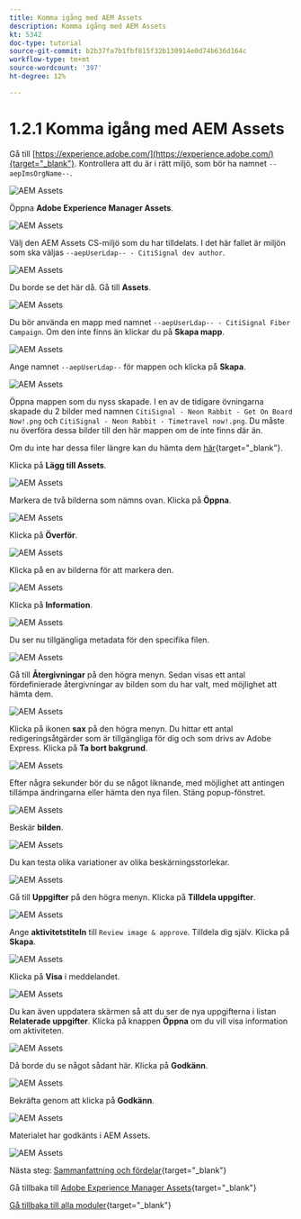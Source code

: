 ```yaml
---
title: Komma igång med AEM Assets
description: Komma igång med AEM Assets
kt: 5342
doc-type: tutorial
source-git-commit: b2b37fa7b1fbf815f32b130914e0d74b636d164c
workflow-type: tm+mt
source-wordcount: '397'
ht-degree: 12%

---
```


# 1.2.1 Komma igång med AEM Assets

Gå till [https://experience.adobe.com/](https://experience.adobe.com/){target="_blank"}. Kontrollera att du är i rätt miljö, som bör ha namnet `--aepImsOrgName--`.

![AEM Assets](./images/aemassets0.png)

Öppna **Adobe Experience Manager Assets**.

![AEM Assets](./images/aemassets1.png)

Välj den AEM Assets CS-miljö som du har tilldelats. I det här fallet är miljön som ska väljas `--aepUserLdap-- - CitiSignal dev author`.

![AEM Assets](./images/aemassets2.png)

Du borde se det här då. Gå till **Assets**.

![AEM Assets](./images/aemassets3.png)

Du bör använda en mapp med namnet `--aepUserLdap-- - CitiSignal Fiber Campaign`. Om den inte finns än klickar du på **Skapa mapp**.

![AEM Assets](./images/aemassets4.png)

Ange namnet `--aepUserLdap--` för mappen och klicka på **Skapa**.

![AEM Assets](./images/aemassets5.png)

Öppna mappen som du nyss skapade. I en av de tidigare övningarna skapade du 2 bilder med namnen `CitiSignal - Neon Rabbit - Get On Board Now!.png` och `CitiSignal - Neon Rabbit - Timetravel now!.png`. Du måste nu överföra dessa bilder till den här mappen om de inte finns där än.

Om du inte har dessa filer längre kan du hämta dem [här](./images/CitiSignal_Neon_Rabbit.zip){target="_blank"}.

Klicka på **Lägg till Assets**.

![AEM Assets](./images/aemassets6.png)

Markera de två bilderna som nämns ovan. Klicka på **Öppna**.

![AEM Assets](./images/aemassets7.png)

Klicka på **Överför**.

![AEM Assets](./images/aemassets8.png)

Klicka på en av bilderna för att markera den.

![AEM Assets](./images/aemassets9.png)

Klicka på **Information**.

![AEM Assets](./images/aemassets10.png)

Du ser nu tillgängliga metadata för den specifika filen.

![AEM Assets](./images/aemassets11.png)

Gå till **Återgivningar** på den högra menyn. Sedan visas ett antal fördefinierade återgivningar av bilden som du har valt, med möjlighet att hämta dem.

![AEM Assets](./images/aemassets12.png)

Klicka på ikonen **sax** på den högra menyn. Du hittar ett antal redigeringsåtgärder som är tillgängliga för dig och som drivs av Adobe Express. Klicka på **Ta bort bakgrund**.

![AEM Assets](./images/aemassets13.png)

Efter några sekunder bör du se något liknande, med möjlighet att antingen tillämpa ändringarna eller hämta den nya filen. Stäng popup-fönstret.

![AEM Assets](./images/aemassets14.png)

Beskär **bilden**.

![AEM Assets](./images/aemassets15.png)

Du kan testa olika variationer av olika beskärningsstorlekar.

![AEM Assets](./images/aemassets16.png)

Gå till **Uppgifter** på den högra menyn. Klicka på **Tilldela uppgifter**.

![AEM Assets](./images/aemassets17.png)

Ange **aktivitetstiteln** till `Review image & approve`. Tilldela dig själv. Klicka på **Skapa**.

![AEM Assets](./images/aemassets18.png)

Klicka på **Visa** i meddelandet.

![AEM Assets](./images/aemassets19.png)

Du kan även uppdatera skärmen så att du ser de nya uppgifterna i listan **Relaterade uppgifter**. Klicka på knappen **Öppna** om du vill visa information om aktiviteten.

![AEM Assets](./images/aemassets20.png)

Då borde du se något sådant här. Klicka på **Godkänn**.

![AEM Assets](./images/aemassets21.png)

Bekräfta genom att klicka på **Godkänn**.

![AEM Assets](./images/aemassets22.png)

Materialet har godkänts i AEM Assets.

![AEM Assets](./images/aemassets23.png)

Nästa steg: [Sammanfattning och fördelar](./summary.md){target="_blank"}

Gå tillbaka till [Adobe Experience Manager Assets](./aemassets.md){target="_blank"}

[Gå tillbaka till alla moduler](./../../../overview.md){target="_blank"}
